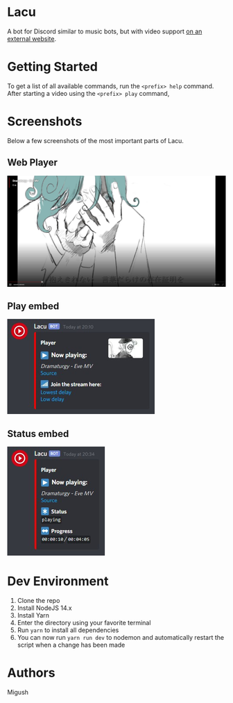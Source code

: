 # Lacu
A bot for Discord similar to music bots, but with video support [on an external website](https://live.lacu.tk/).


# Getting Started
To get a list of all available commands, run the `<prefix> help` command.  
After starting a video using the `<prefix> play` command, 

# Screenshots
Below a few screenshots of the most important parts of Lacu.
## Web Player
![Playing](screenshots/lacu_playing.jpg)

## Play embed
![Play Embed](screenshots/lacu_play_embed.jpg)

## Status embed
![Play Status](screenshots/lacu_status_embed.jpg)

# Dev Environment
1. Clone the repo
2. Install NodeJS 14.x
3. Install Yarn
4. Enter the directory using your favorite terminal
5. Run `yarn` to install all dependencies
6. You can now run `yarn run dev` to nodemon and automatically restart the script when a change has been made

# Authors
Migush
